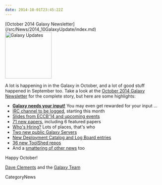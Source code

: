 ```yaml
---
date: 2014-10-01T23:45:22Z
---
```

<div class='newsItemHeader'>[October 2014 Galaxy Newsletter](/src/News/2014_10GalaxyUpdate/index.md)</div>

<div class='right'>
<a href='/GalaxyUpdates/2014_10'><img src='/Images/Logos/GalaxyUpdate200.png' alt='Galaxy Updates' width=150 /></a>
</div>

A lot is happening in in the Galaxy in October, and a lot of good stuff happened in September too.  Take a look at the [October 2014 Galaxy Newsletter](/src/GalaxyUpdates/2014_10/index.md) for the complete story, but here are some highlights:

* **[Galaxy needs your input!](/GalaxyUpdates/2014_10#galaxy-needs-your-input)**  You may even get rewarded for your input ...
* [IRC channel to be logged](/GalaxyUpdates/2014_10#irc-channel-policy-change), starting this month
* [Slides from ECCB'14 and upcoming events](/GalaxyUpdates/2014_10#events)
* [71 new papers](/GalaxyUpdates/2014_10#new-papers), including 6 featured papers
* [Who's Hiring?](/GalaxyUpdates/2014_10#whos-hiring) Lots of places, that's who
* [Two new public Galaxy Servers](/GalaxyUpdates/2014_10#new-public-servers)
* [New Deployment Catalog and Log Board entries](/GalaxyUpdates/2014_10#community-galaxy-hubs)
* [36 new ToolShed repos](/GalaxyUpdates/2014_10#toolshed-contribution)
* And a [smattering of other news](/GalaxyUpdates/2014_10#other-news) too

Happy October!

[Dave Clements](/DaveClements) and the [Galaxy Team](/src/GalaxyTeam/index.md)


CategoryNews
